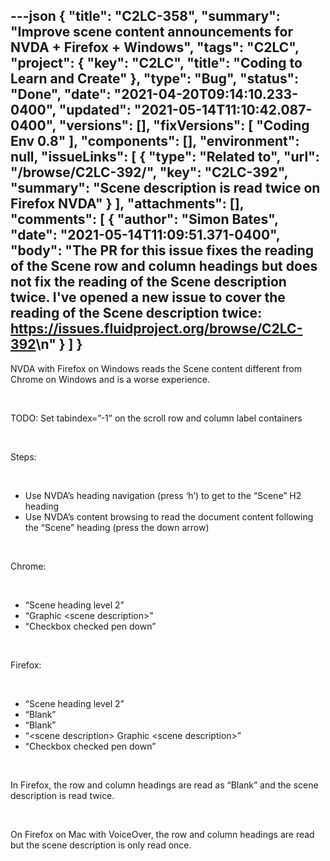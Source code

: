 ---json
{
  "title": "C2LC-358",
  "summary": "Improve scene content announcements for NVDA + Firefox + Windows",
  "tags": "C2LC",
  "project": {
    "key": "C2LC",
    "title": "Coding to Learn and Create"
  },
  "type": "Bug",
  "status": "Done",
  "date": "2021-04-20T09:14:10.233-0400",
  "updated": "2021-05-14T11:10:42.087-0400",
  "versions": [],
  "fixVersions": [
    "Coding Env 0.8"
  ],
  "components": [],
  "environment": null,
  "issueLinks": [
    {
      "type": "Related to",
      "url": "/browse/C2LC-392/",
      "key": "C2LC-392",
      "summary": "Scene description is read twice on Firefox NVDA"
    }
  ],
  "attachments": [],
  "comments": [
    {
      "author": "Simon Bates",
      "date": "2021-05-14T11:09:51.371-0400",
      "body": "The PR for this issue fixes the reading of the Scene row and column headings but does not fix the reading of the Scene description twice. I've opened a new issue to cover the reading of the Scene description twice: <https://issues.fluidproject.org/browse/C2LC-392>\n"
    }
  ]
}
---
NVDA with Firefox on Windows reads the Scene content different from Chrome on Windows and is a worse experience.

 

TODO: Set tabindex=”-1” on the scroll row and column label containers

 

Steps:

 

* Use NVDA’s heading navigation (press ‘h’) to get to the “Scene” H2 heading
* Use NVDA’s content browsing to read the document content following the “Scene” heading (press the down arrow)

 

Chrome:

 

* “Scene heading level 2”
* “Graphic \<scene description>”
* “Checkbox checked pen down”

 

Firefox:

 

* “Scene heading level 2”
* “Blank”
* “Blank”
* “\<scene description> Graphic \<scene description>”
* “Checkbox checked pen down”

 

In Firefox, the row and column headings are read as “Blank” and the scene description is read twice.

 

On Firefox on Mac with VoiceOver, the row and column headings are read but the scene description is only read once.

        